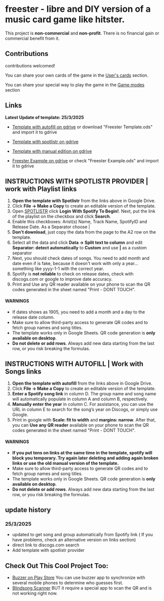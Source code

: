 # freester - libre and DIY version of a music card game like hitster.
This project is **non-commercial** and **non-profit**. There is no financial gain or commercial benefit from it.

## Contributions
contributions welcomed!

You can share your own cards of the game in the [User's cards](https://github.com/librefreester/freester/discussions/categories/cards-made-by-users) section.

You can share your special way to play the game in the [Game modes](https://github.com/librefreester/freester/discussions/categories/game-modes) section


## Links
**Latest Update of template: 25/3/2025**
- [Template with autofill on gdrive](https://docs.google.com/spreadsheets/d/1o-VwtnbYLk9k9pWW7fyxDGekYsZIOK31Ur14XctP98A/edit?usp=sharing) or download "Freester Template.ods" and import it to gdrive
- [Template with spotlistr on gdrive](https://docs.google.com/spreadsheets/d/1c3N9i9IJKojDh2KQuMbtFF8Ej2LSl4-azsYcLFRkTMU/edit?usp=sharing)
- [Template with manual edition on gdrive](https://docs.google.com/spreadsheets/d/1HmofmHHLhZIdwKclwSGQFOk-TscssELTApx9pDtABsw/edit?usp=sharing)


- [Freester Example on gdrive](https://docs.google.com/spreadsheets/d/1ofP3kLO2IzO4QsGeR8h6dPg9CHfN7IxV3DoIkUGeN4M/edit?usp=sharing) or check "Freester Example.ods" and import it to gdrive

## INSTRUCTIONS WITH SPOTLISTR PROVIDER | work with Playlist links 
1. **Open the template with Spotlistr** from the links above in Google Drive.
2. Click **File → Make a Copy** to create an editable version of the template.
3. Open [SPOTLISTR](https://www.spotlistr.com/export/spotify-playlist) click **Login With Spotify To Begin!**. Next, put the link of the playlist on the checkbox and click **Search**.
4. Enable this checkboxes: Arist(s) Name, Track Name, SpotifyID and Release Date. As a Separator choose |
5. **Don't download**, just copy the data from the page to the A2 row on the template.
6. Select all the data and click **Data -> Split text to column** and edit **Separator: detect automatically** to **Custom** and use **|** as a custom separator
7. Next, you should check dates of songs. You need to add month and date even if is fake, because it doesn't work with only a year... something like yyyy-1-1 with the correct year. 
8. Spotify is **not reliable** to check on release dates, check with discogs.com or google to improve date accuracy.
9. Print and Use any QR reader available on your phone to scan the QR codes generated in the sheet named "Print - DONT TOUCH".
#### WARNINGS
- If dates shows as 1905, you need to add a month and a day to the release date column.
- Make sure to allow third-party access to generate QR codes and to fetch group names and song titles.
- The template works only in Google Sheets. QR code generation is **only available on desktop**.
- **Do not delete or add rows**. Always add new data starting from the last row, or you risk breaking the formulas.

## INSTRUCTIONS WITH AUTOFILL | Work with Songs links
1. **Open the template with autofill** from the links above in Google Drive.
2. Click **File → Make a Copy** to create an editable version of the template.
3. **Enter a Spotify song link** in column D. The group name and song name will automatically populate in column A and column B, respectively.
4. **Manually enter the year** in column C. For assistance, you can use the URL in column E to search for the song’s year on Discogs, or simply use Google.
5. Print in google with **Scale: fit to width**  and **margins: narrow**. After that, you can **Use any QR reader** available on your phone to scan the QR codes generated in the sheet named "Print - DONT TOUCH".
#### WARNINGS
- **If you put tens on links at the same time in the template, spotify will block you temporary. Try again later deleting and adding again broken links or use the old manual version of the template.**
- Make sure to allow third-party access to generate QR codes and to fetch group names and song titles.
- The template works only in Google Sheets. QR code generation is **only available on desktop**.
- **Do not delete or add rows**. Always add new data starting from the last row, or you risk breaking the formulas.

## update history
### 25/3/2025
- updated to get song and group automatically from Spotify link ( If you have problems, check an alternative version on links section)
- direct link to discogs.com search
- Add template with spotlistr provider

## Check Out This Cool Project Too:
- [Buzzer on Play Store](https://play.google.com/store/apps/details?id=com.calidad.buzzer) You can use buzzer app to synchronize with several mobile phones to determine who guesses first. 
- [Blindsong Scanner](https://blindsongscanner.com) BUT it require a special app to scan the QR and is not working right now.
